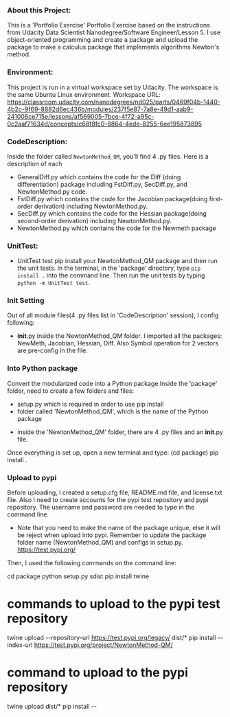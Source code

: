 
### About this Project:
This is a 'Portfolio Exercise' Portfolio Exercise based on the instructions from Udacity Data Scientist Nanodegree/Software Engineer/Lesson 5. I use object-oriented programming and create a package and upload the package to make a calculus package that implements algorithms Newton's method.

### Environment:
This project is run in a virtual workspace set by Udacity. The workspace is the same Ubuntu Linux environment.
Workspace URL: https://classroom.udacity.com/nanodegrees/nd025/parts/0469f04b-1440-4b2c-9f69-8882d6ec436b/modules/237f5e87-7a8e-49d1-aab9-241006ce715e/lessons/af569005-7bce-4f72-a95c-0c2aaf71634d/concepts/c68f8fc0-8864-4ede-8255-6ee195873895

### CodeDescription:
Inside the folder called `NewtonMethod_QM`, you'll find 4 .py files. Here is a description of each
- GeneralDiff.py  which contains the code for the Diff (doing differentiation) package including FstDiff.py, SecDiff.py, and NewtonMethod.py code.
- FstDiff.py  which contains the code for the Jacobian package(doing first-order derivation) including NewtonMethod.py.
- SecDiff.py  which contains the code for the Hessian package(doing second-order derivation) including NewtonMethod.py.
- NewtonMethod.py  which contains the code for the Newmeth package


### UnitTest:
- UnitTest test
pip install your NewtonMethod_QM package and then run the unit tests. In the terminal, in the 'package' directory, type `pip install .` into the command line. Then run the unit tests by typing `python -m UnitTest test`.


### Init Setting
Out of all module files(4 .py files list in 'CodeDescription' session), I config following:
- __init__.py inside the NewtonMethod_QM folder. I imported all the packages: NewMeth, Jacobian, Hessian, Diff. Also Symbol operation for 2 vectors are pre-config in the file.


### Into Python package
Convert the modularized code into a Python package.Inside the 'package' folder, need to create a few folders and files:
-  setup.py  which is required in order to use pip install
-  folder called 'NewtonMethod_QM', which is the name of the Python package
*  inside the 'NewtonMethod_QM' folder, there are 4 .py files and an __init__.py file.

Once everything is set up, open a new terminal and type:
(cd package)
pip install .


### Upload to pypi
Before uploading, I created a setup.cfg file, README.md file, and license.txt file. Also I need to create accounts for the pypi test repository and pypi repository. The username and password are needed to type in the command line.

* Note that you need to make the name of the package unique, else it will be reject when upload into pypi. Remember to update the package folder name (NewtonMethod_QM) and configs in setup.py.
https://test.pypi.org/

Then, I used the following commands on the command line:

cd package
python setup.py sdist
pip install twine

# commands to upload to the pypi test repository
twine upload --repository-url https://test.pypi.org/legacy/ dist/*
pip install --index-url https://test.pypi.org/project/NewtonMethod-QM/

# command to upload to the pypi repository
twine upload dist/*
pip install --
